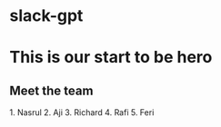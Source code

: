 # slack-gpt
<h1>This is our start to be hero</h1>
<h2>Meet the team</h2>
1. Nasrul
2. Aji
3. Richard
4. Rafi
5. Feri
